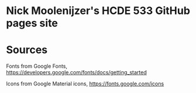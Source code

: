 # Nick Moolenijzer's HCDE 533 GitHub pages site

# Sources
Fonts from Google Fonts, https://developers.google.com/fonts/docs/getting_started

Icons from Google Material icons, https://fonts.google.com/icons

